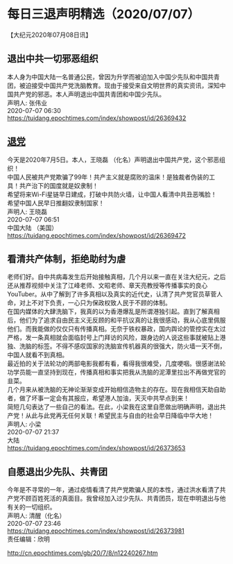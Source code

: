 # 每日三退声明精选（2020/07/07）
  
  
【大纪元2020年07月08日讯】  
## 退出中共一切邪恶组织  
本人身为中国大陆一名普通公民，曾因为升学而被迫加入中国少先队和中国共青团，被迫接受中国共产党洗脑教育。现由于接受来自文明世界的真实资讯，深知中国共产党的邪恶。本人声明退出中国共青团和中国少先队。  
声明人: 张伟业  
2020-07-07 06:30  
https://tuidang.epochtimes.com/index/showpost/id/26369432  
## <a href="http://cn.epochtimes.com/gb/tag/%E9%80%80%E5%85%9A.html">退党</a>  
今天是2020年7月5日。本人，王晓磊 （化名）声明退出中国共产党，这个邪恶组织！  
中国人民被共产党欺骗了99年！共产主义就是腐败的温床！是独裁者伪装的工具！共产治下的国度就是奴隶制！  
希望将来Wi-Fi星链早日建成，打破中共防火墙，让中国人看清中共丑恶嘴脸！  
希望中国人民早日推翻奴隶制国家！  
声明人: 王晓磊  
2020-07-07 06:51  
中国大陆 （美国）  
https://tuidang.epochtimes.com/index/showpost/id/26369472  
## 看清共产体制，拒绝助纣为虐  
老师们好。自中共病毒发生后开始接触真相，几个月以来一直在关注大纪元，之后还从推荐视频中关注了江峰老师、文昭老师、章天亮教授等传播事实的良心YouTuber。从中了解到了许多真相以及真实的近代史，认清了共产党官员草菅人命，对上不对下负责，一心只为保政权致人民于不顾的体制。  
在国内媒体的大肆洗脑下，我真的以为香港爆乱是所谓港独引起。直到了解真相后，他们为了追求自由民主义无反顾的和平抗议真的让我很感动，我从心底里佩服他们。而我能做的仅仅只有传播真相。无奈于铁权暴政，国内舆论的管控实在太过严格，发一条真相就会面临封号上门拜访的风险，跟身边的人说这些事就被贴上港独、洗脑的标签。不得不感叹国家的洗脑宣传机器真的很强大，防火墙一天不倒，中国人就看不到真相。  
最近拍的关于法轮功的两部电影我都有看，看得我很难受，几度哽咽。很感谢法轮功学员能一直坚持到现在，传播真相和事实把我从洗脑的泥潭里拉出不再做党官的韭菜。  
几个月来从被洗脑的无神论渐渐变成开始相信造物主的存在。现在我相信天助自助者，做了坏事一定会有其报应，希望港人加油，天灭中共早点到来！  
简短几句表达了一些自己的看法。在此，小梁我在这里自愿做出明确声明，退出共产党！从此与此党再无任何关联！希望民主与自由的社会早日降临中华大地！  
声明人: 小梁  
2020-07-07 21:37  
大陆  
https://tuidang.epochtimes.com/index/showpost/id/26373653  
## 自愿退出少先队、共青团  
今年是不寻常的一年，通过疫情看清了共产党欺骗人民的本性，通过洪水看清了共产党不顾百姓死活的真面目。我曾经加入过少先队、共青团员，现在申明退出与他有关的一切组织。  
声明人: 清醒（化名）  
2020-07-07 23:46  
https://tuidang.epochtimes.com/index/showpost/id/26373981  
责任编辑：欣明  
  
  
  
http://cn.epochtimes.com/gb/20/7/8/n12240267.htm
